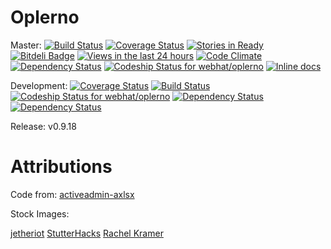 Oplerno
=======
Master: 
[![Build Status](https://travis-ci.org/webhat/oplerno.png?branch=master)](https://travis-ci.org/webhat/oplerno)
[![Coverage Status](https://coveralls.io/repos/webhat/oplerno/badge.png)](https://coveralls.io/r/webhat/oplerno)
[![Stories in Ready](https://badge.waffle.io/webhat/oplerno.png?label=ready)](https://waffle.io/webhat/oplerno)
[![Bitdeli Badge](https://d2weczhvl823v0.cloudfront.net/webhat/oplerno/trend.png)](https://bitdeli.com/free "Bitdeli Badge")
[![Views in the last 24 hours](https://sourcegraph.com/api/repos/github.com/webhat/oplerno/counters/views-24h.png)](https://sourcegraph.com/github.com/webhat/oplerno)
[![Code Climate](https://codeclimate.com/github/webhat/oplerno.png)](https://codeclimate.com/github/webhat/oplerno)
[![Dependency Status](https://gemnasium.com/webhat/oplerno.png)](https://gemnasium.com/webhat/oplerno)
[ ![Codeship Status for webhat/oplerno](https://www.codeship.io/projects/0d62b070-69a0-0131-5777-3ade9668166e/status?branch=master)](https://www.codeship.io/projects/12818)
[![Inline docs](http://inch-ci.org/github/webhat/oplerno.png)](http://inch-ci.org/github/webhat/oplerno)


Development: 
[![Coverage Status](https://coveralls.io/repos/webhat/oplerno/badge.png?branch=develop)](https://coveralls.io/r/webhat/oplerno?branch=develop)
[![Build Status](https://travis-ci.org/webhat/oplerno.png?branch=develop)](https://travis-ci.org/webhat/oplerno)
[ ![Codeship Status for webhat/oplerno](https://www.codeship.io/projects/0d62b070-69a0-0131-5777-3ade9668166e/status?branch=develop)](https://www.codeship.io/projects/12818)
[![Dependency Status](https://www.versioneye.com/user/projects/5336d2ff7bae4b94b900007f/badge.png)](https://www.versioneye.com/user/projects/5336d2ff7bae4b94b900007f)
[![Dependency Status](https://www.versioneye.com/user/projects/5336d3457bae4bff0f000bed/badge.png)](https://www.versioneye.com/user/projects/5336d3457bae4bff0f000bed)

Release: v0.9.18

Attributions
============

Code from:
[activeadmin-axlsx](https://github.com/randym/activeadmin-axlsx)

Stock Images:

[jetheriot](http://www.flickr.com/photos/jetheriot/7940996488)
[StutterHacks](http://www.flickr.com/photos/shutterhacks/4474421855)
[Rachel Kramer](https://www.flickr.com/photos/rkramer62/11680114165/)
